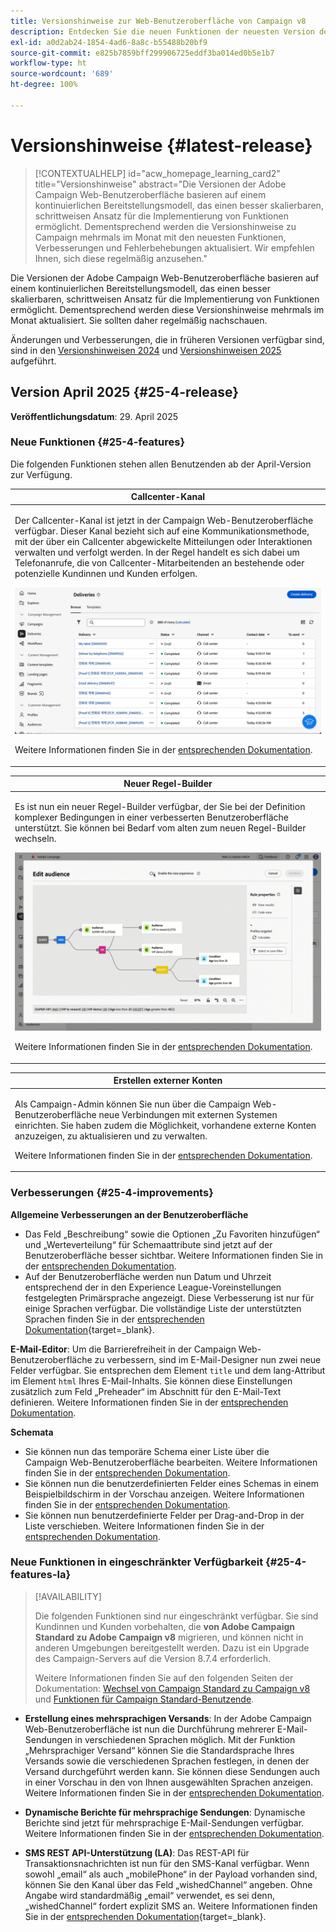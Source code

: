 ```yaml
---
title: Versionshinweise zur Web-Benutzeroberfläche von Campaign v8
description: Entdecken Sie die neuen Funktionen der neuesten Version der Campaign Web-Benutzeroberfläche
exl-id: a0d2ab24-1854-4ad6-8a8c-b55488b20bf9
source-git-commit: e825b7859bff299906725eddf3ba014ed0b5e1b7
workflow-type: ht
source-wordcount: '689'
ht-degree: 100%

---
```


# Versionshinweise {#latest-release}

>[!CONTEXTUALHELP]
>id="acw_homepage_learning_card2"
>title="Versionshinweise"
>abstract="Die Versionen der Adobe Campaign Web-Benutzeroberfläche basieren auf einem kontinuierlichen Bereitstellungsmodell, das einen besser skalierbaren, schrittweisen Ansatz für die Implementierung von Funktionen ermöglicht. Dementsprechend werden die Versionshinweise zu Campaign mehrmals im Monat mit den neuesten Funktionen, Verbesserungen und Fehlerbehebungen aktualisiert. Wir empfehlen Ihnen, sich diese regelmäßig anzusehen."

Die Versionen der Adobe Campaign Web-Benutzeroberfläche basieren auf einem kontinuierlichen Bereitstellungsmodell, das einen besser skalierbaren, schrittweisen Ansatz für die Implementierung von Funktionen ermöglicht. Dementsprechend werden diese Versionshinweise mehrmals im Monat aktualisiert. Sie sollten daher regelmäßig nachschauen.

Änderungen und Verbesserungen, die in früheren Versionen verfügbar sind, sind in den [Versionshinweisen 2024](release-notes-24.md) und [Versionshinweisen 2025](release-notes-25.md) aufgeführt.

## Version April 2025 {#25-4-release}

**Veröffentlichungsdatum**: 29. April 2025


### Neue Funktionen {#25-4-features}

Die folgenden Funktionen stehen allen Benutzenden ab der April-Version zur Verfügung.

<table>
<thead>
<tr>
<th><strong>Callcenter-Kanal</strong><br/></th>
</tr>
</thead>
<tbody>
<tr>
<td>
<p>Der Callcenter-Kanal ist jetzt in der Campaign Web-Benutzeroberfläche verfügbar. Dieser Kanal bezieht sich auf eine Kommunikationsmethode, mit der über ein Callcenter abgewickelte Mitteilungen oder Interaktionen verwalten und verfolgt werden. In der Regel handelt es sich dabei um Telefonanrufe, die von Callcenter-Mitarbeitenden an bestehende oder potenzielle Kundinnen und Kunden erfolgen.</p>
<img src="assets/do-not-localize/call-center.gif">
<p>Weitere Informationen finden Sie in der <a href="../call-center/gs-call-center.md">entsprechenden Dokumentation</a>.</p>
</td>
</tr>
</tbody>
</table>

<table>
<thead>
<tr>
<th><strong>Neuer Regel-Builder</strong><br/></th>
</tr>
</thead>
<tbody>
<tr>
<td>
<p>Es ist nun ein neuer Regel-Builder verfügbar, der Sie bei der Definition komplexer Bedingungen in einer verbesserten Benutzeroberfläche unterstützt. Sie können bei Bedarf vom alten zum neuen Regel-Builder wechseln.</p>
<img src="assets/do-not-localize/rule-builder-release.gif">
<p>Weitere Informationen finden Sie in der <a href="../query/query-modeler-overview.md">entsprechenden Dokumentation</a>.</p>
</td>
</tr>
</tbody>
</table>

<table>
<thead>
<tr>
<th><strong>Erstellen externer Konten</strong><br/></th>
</tr>
</thead>
<tbody>
<tr>
<td>
<p>Als Campaign-Admin können Sie nun über die Campaign Web-Benutzeroberfläche neue Verbindungen mit externen Systemen einrichten.
Sie haben zudem die Möglichkeit, vorhandene externe Konten anzuzeigen, zu aktualisieren und zu verwalten.</p>
<p>Weitere Informationen finden Sie in der <a href="../administration/external-account.md">entsprechenden Dokumentation</a>.</p>
</td>
</tr>
</tbody>
</table>

### Verbesserungen {#25-4-improvements}

**Allgemeine Verbesserungen an der Benutzeroberfläche**

* Das Feld „Beschreibung“ sowie die Optionen „Zu Favoriten hinzufügen“ und „Werteverteilung“ für Schemaattribute sind jetzt auf der Benutzeroberfläche besser sichtbar. Weitere Informationen finden Sie in der [entsprechenden Dokumentation](../get-started/attributes.md).
* Auf der Benutzeroberfläche werden nun Datum und Uhrzeit entsprechend der in den Experience League-Voreinstellungen festgelegten Primärsprache angezeigt. Diese Verbesserung ist nur für einige Sprachen verfügbar. Die vollständige Liste der unterstützten Sprachen finden Sie in der [entsprechenden Dokumentation](https://experienceleague.adobe.com/de/docs/core-services/interface/features/browser-language){target=_blank}.

<!--
ko * Built-in options are now only visible in the list of options if the **Show advanced options** toggle is activated.
ko * The typology rules creation screen has been updated to facilitate the selection of the type of rule.
-->

**E-Mail-Editor**: Um die Barrierefreiheit in der Campaign Web-Benutzeroberfläche zu verbessern, sind im E-Mail-Designer nun zwei neue Felder verfügbar. Sie entsprechen dem Element `title` und dem lang-Attribut im Element `html` Ihres E-Mail-Inhalts. Sie können diese Einstellungen zusätzlich zum Feld „Preheader“ im Abschnitt für den E-Mail-Text definieren. Weitere Informationen finden Sie in der [entsprechenden Dokumentation](../email/metadata.md).

<!--
**Workflow**: You can now select an existing Javascript code in workflow properties or in a Javascript activity.    
-->

**Schemata**

* Sie können nun das temporäre Schema einer Liste über die Campaign Web-Benutzeroberfläche bearbeiten. Weitere Informationen finden Sie in der [entsprechenden Dokumentation](../audience/manage-audience.md).
* Sie können nun die benutzerdefinierten Felder eines Schemas in einem Beispielbildschirm in der Vorschau anzeigen. Weitere Informationen finden Sie in der [entsprechenden Dokumentation](../administration/custom-fields.md#add).
* Sie können nun benutzerdefinierte Felder per Drag-and-Drop in der Liste verschieben. Weitere Informationen finden Sie in der [entsprechenden Dokumentation](../administration/custom-fields.md#add).


### Neue Funktionen in eingeschränkter Verfügbarkeit {#25-4-features-la}

>[!AVAILABILITY]
>
>Die folgenden Funktionen sind nur eingeschränkt verfügbar. Sie sind Kundinnen und Kunden vorbehalten, die **von Adobe Campaign Standard zu Adobe Campaign v8** migrieren, und können nicht in anderen Umgebungen bereitgestellt werden. Dazu ist ein Upgrade des Campaign-Servers auf die Version 8.7.4 erforderlich.
>
>Weitere Informationen finden Sie auf den folgenden Seiten der Dokumentation: [Wechsel von Campaign Standard zu Campaign v8](../rn/acs-migration.md) und [Funktionen für Campaign Standard-Benutzende](https://experienceleague.adobe.com/docs/experience-cloud/campaign/campaign-standard-migration-home.html?lang=de).

* **Erstellung eines mehrsprachigen Versands**: In der Adobe Campaign Web-Benutzeroberfläche ist nun die Durchführung mehrerer E-Mail-Sendungen in verschiedenen Sprachen möglich. Mit der Funktion „Mehrsprachiger Versand“ können Sie die Standardsprache Ihres Versands sowie die verschiedenen Sprachen festlegen, in denen der Versand durchgeführt werden kann. Sie können diese Sendungen auch in einer Vorschau in den von Ihnen ausgewählten Sprachen anzeigen. Weitere Informationen finden Sie in der [entsprechenden Dokumentation](../email/edit-content.md).

* **Dynamische Berichte für mehrsprachige Sendungen**: Dynamische Berichte sind jetzt für mehrsprachige E-Mail-Sendungen verfügbar. Weitere Informationen finden Sie in der [entsprechenden Dokumentation](../reporting/global-reports.md).

* **SMS REST API-Unterstützung (LA)**: Das REST-API für Transaktionsnachrichten ist nun für den SMS-Kanal verfügbar. Wenn sowohl „email“ als auch „mobilePhone“ in der Payload vorhanden sind, können Sie den Kanal über das Feld „wishedChannel“ angeben. Ohne Angabe wird standardmäßig „email“ verwendet, es sei denn, „wishedChannel“ fordert explizit SMS an. Weitere Informationen finden Sie in der [entsprechenden Dokumentation](https://experienceleague.adobe.com/de/docs/experience-cloud/campaign/apis/managing-transactional-messages){target=_blank}.

